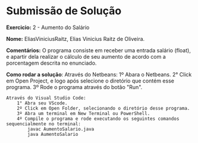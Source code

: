 # Submissão de Solução

**Exercicio:** 2 - Aumento do Salário

**Nome:** EliasViniciusRaitz, Elias Vinicius Raitz de Oliveira. 

**Comentários:** O programa consiste em receber uma entrada salário (float), e apartir dela realizar o cálculo de seu aumento de acordo com a porcentagem descrita no enunciado. 

**Como rodar a solução**: 
    Através do Netbeans:
        1º Abara o Netbeans.
        2° Click em Open Project, e logo após selecione o diretório que contém esse programa.
        3º Rode o programa através do botão "Run".

    Através do Visual Studio Code:
        1° Abra seu VScode.
        2º Click em Open Folder, selecionando o diretório desse programa.
        3º Abra um terminal em New Terminal ou PowerShell.
        4º Compile o programa e rode executando os seguintes comandos sequencialmente no terminal:
            javac AumentoSalario.java
            java AumentoSalario 
